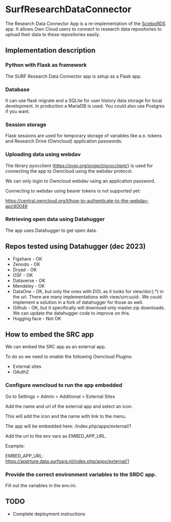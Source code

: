 # SurfResearchDataConnector
The Research Data Connector App is a re-implementation of the [ScieboRDS](https://github.com/Sciebo-RDS/Sciebo-RDS) app. It allows Own Cloud users to connect to research  data repositories to upload their data to these repositories easily.


## Implementation description

### Python with Flask as framework
The SURF Research Data Connector app is setup as a Flask app. 

### Database
It can use flask migrate and a SQLite for user history data storage for local development. In production a MariaDB is used. You could also use Postgres if you want.

### Session storage
Flask sessions are used for temporary storage of variables like a.o. tokens and Research Drive (Owncloud) application passwords.

### Uploading data using webdav
The library pyocclient (https://pypi.org/project/pyocclient/) is used for connecting the app to Owncloud using the webdav protocol.

We can only login to Owncloud webdav using an application password.

Connecting to webdav using bearer tokens is not supported yet:

https://central.owncloud.org/t/how-to-authenticate-to-the-webdav-api/40049


### Retrieving open data using Datahugger
The app uses Datahugger to get open data.

## Repos tested using Datahugger (dec 2023)
* Figshare - OK
* Zenodo - OK
* Dryad - OK
* OSF - OK
* Dataverse - OK
* Mendeley - OK
* DataOne - OK, but only the ones with DOI, as it looks for view/doi:(.*) in the url. There are many implementations with view/urn:uuid:. We could implement a solution in a fork of datahugger for those as well.
* Github - OK, but it specifically will download only master.zip downloads. We can update the datahugger code to improve on this.
* Hugging face - Not OK

## How to embed the SRC app
We can embed the SRC app as an external app.

To do so we need to enable the following Owncloud Plugins:
* External sites
* OAuth2

### Configure owncloud to run the app embedded
Go to Settings > Admin > Additional > External Sites

Add the name and url of the external app and select an icon.

This will add the icon and the name with link to the menu.

The app will be embedded here: /index.php/apps/external/1

Add the url to the env vars as EMBED_APP_URL.

Example:

EMBED_APP_URL: https://aperture.data.surfsara.nl/index.php/apps/external/1

### Provide the correct environment variables to the SRDC app.

Fill out  the variables in the env.ini.

## TODO
* Complete deployment instructions